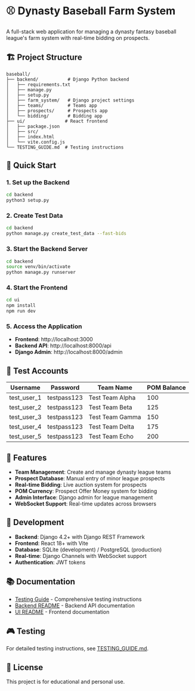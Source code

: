 # ⚾ Dynasty Baseball Farm System

A full-stack web application for managing a dynasty fantasy baseball league's farm system with real-time bidding on prospects.

## 🏗️ Project Structure

```
baseball/
├── backend/           # Django Python backend
│   ├── requirements.txt
│   ├── manage.py
│   ├── setup.py
│   ├── farm_system/   # Django project settings
│   ├── teams/         # Teams app
│   ├── prospects/     # Prospects app
│   └── bidding/       # Bidding app
├── ui/               # React frontend
│   ├── package.json
│   ├── src/
│   ├── index.html
│   └── vite.config.js
└── TESTING_GUIDE.md  # Testing instructions
```

## 🚀 Quick Start

### 1. Set up the Backend
```bash
cd backend
python3 setup.py
```

### 2. Create Test Data
```bash
cd backend
python manage.py create_test_data --fast-bids
```

### 3. Start the Backend Server
```bash
cd backend
source venv/bin/activate
python manage.py runserver
```

### 4. Start the Frontend
```bash
cd ui
npm install
npm run dev
```

### 5. Access the Application
- **Frontend**: http://localhost:3000
- **Backend API**: http://localhost:8000/api
- **Django Admin**: http://localhost:8000/admin

## 🧪 Test Accounts

| Username | Password | Team Name | POM Balance |
|----------|----------|-----------|-------------|
| test_user_1 | testpass123 | Test Team Alpha | 100 |
| test_user_2 | testpass123 | Test Team Beta | 125 |
| test_user_3 | testpass123 | Test Team Gamma | 150 |
| test_user_4 | testpass123 | Test Team Delta | 175 |
| test_user_5 | testpass123 | Test Team Echo | 200 |

## 🎯 Features

- **Team Management**: Create and manage dynasty league teams
- **Prospect Database**: Manual entry of minor league prospects
- **Real-time Bidding**: Live auction system for prospects
- **POM Currency**: Prospect Offer Money system for bidding
- **Admin Interface**: Django admin for league management
- **WebSocket Support**: Real-time updates across browsers

## 🔧 Development

- **Backend**: Django 4.2+ with Django REST Framework
- **Frontend**: React 18+ with Vite
- **Database**: SQLite (development) / PostgreSQL (production)
- **Real-time**: Django Channels with WebSocket support
- **Authentication**: JWT tokens

## 📚 Documentation

- [Testing Guide](TESTING_GUIDE.md) - Comprehensive testing instructions
- [Backend README](backend/README.md) - Backend API documentation
- [UI README](ui/README.md) - Frontend documentation

## 🎮 Testing

For detailed testing instructions, see [TESTING_GUIDE.md](TESTING_GUIDE.md).

## 📝 License

This project is for educational and personal use. 